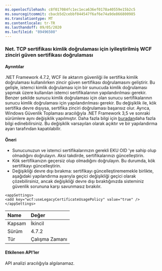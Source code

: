 ```yaml
---
ms.openlocfilehash: c8f017084fc1ec1eca636ef0178a40559e15b2c5
ms.sourcegitcommit: cbacb5d2cebbf044547f6af6e74a9de866800985
ms.translationtype: MT
ms.contentlocale: tr-TR
ms.lasthandoff: 09/05/2020
ms.locfileid: "89496508"
---
```

### <a name="improved-wcf-chain-trust-certificate-validation-for-nettcp-certificate-authentication"></a>Net. TCP sertifikası kimlik doğrulaması için iyileştirilmiş WCF zinciri güven sertifikası doğrulaması

#### <a name="details"></a>Ayrıntılar

.NET Framework 4.7.2, WCF ile aktarım güvenliği ile sertifika kimlik doğrulaması kullanılırken zincir güven sertifikası doğrulamasını geliştirir. Bu gelişle, istemci kimlik doğrulaması için bir sunucuda kimlik doğrulaması yapmak üzere kullanılan istemci sertifikalarının yapılandırılması gerekir.  Benzer şekilde sunucu kimlik doğrulaması için olan sunucu sertifikalarının sunucu kimlik doğrulaması için yapılandırılması gerekir. Bu değişiklik ile, kök sertifika devre dışıysa, sertifika zinciri doğrulaması başarısız olur. Ayrıca, Windows Güvenlik Toplaması aracılığıyla .NET Framework 3,5 ve sonraki sürümlere aynı değişiklik yapılmıştır. Daha fazla bilgi için [buradan](https://support.microsoft.com/help/4055269/security-only-update-for-net-framework-3-5-1-4-5-2-4-6-4-6-1-4-6-2-4-7)daha fazla bilgi edinebilirsiniz. Bu değişiklik varsayılan olarak açıktır ve bir yapılandırma ayarı tarafından kapatılabilir.

#### <a name="suggestion"></a>Öneri

<ul><li>Sunucunuzun ve istemci sertifikalarınızın gerekli EKU OID 'ye sahip olup olmadığını doğrulayın. Aksi takdirde, sertifikalarınızı güncelleştirin.</li><li>Kök sertifikanızın geçersiz olup olmadığını doğrulayın. Bu durumda, kök sertifikayı güncelleştirin.</li><li>Değişikliği devre dışı bırakma: sertifikayı güncelleştirememekle birlikte, aşağıdaki yapılandırma ayarıyla geçici değişikliği geçici olarak çözebilirsiniz, ancak değişikliği devre dışı bıraktığınızda sisteminiz güvenlik sorununa karşı savunmasız bırakılır.</li></ul><pre><code class="lang-xml">&lt;appSettings&gt;&#13;&#10;&lt;add key=&quot;wcf:useLegacyCertificateUsagePolicy&quot; value=&quot;true&quot; /&gt;&#13;&#10;&lt;/appSettings&gt;&#13;&#10;</code></pre>

| Name    | Değer       |
|:--------|:------------|
| Kapsam   |İkincil|
|Sürüm|4.7.2|
|Tür|Çalışma Zamanı|

#### <a name="affected-apis"></a>Etkilenen API’ler

API analizi aracılığıyla algılanamaz.

<!--

#### Affected APIs

Not detectable via API analysis.

-->
